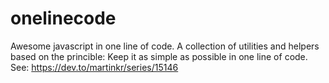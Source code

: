 # onelinecode
Awesome javascript in one line of code. A collection of utilities and helpers based on the princible: Keep it as simple as possible in one line of code. See: https://dev.to/martinkr/series/15146
